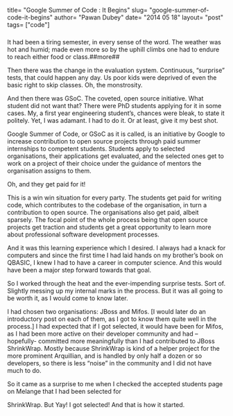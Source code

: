 title= "Google Summer of Code : It Begins"
slug= "google-summer-of-code-it-begins"
author= "Pawan Dubey"
date= "2014 05 18"
layout= "post"
tags= ["code"]
#####
It had been a tiring semester, in every sense of the word. The weather was hot and humid; made even more so by the uphill climbs one had to endure to reach either food or class.##more##

Then there was the change in the evaluation system. Continuous, “surprise” tests, that could happen any day. Us poor kids were deprived of even the basic right to skip classes. Oh, the monstrosity.

And then there was GSoC. The coveted, open source initiative. What student did not want that? There were PhD students applying for it in some cases. My, a first year engineering student’s, chances were bleak, to state it politely.  Yet, I was adamant. I had to do it. Or at least, give it my best shot.

Google Summer of Code, or GSoC as it is called, is an initiative by Google to increase contribution to open source projects through paid summer internships to competent students. Students apply to selected organisations, their applications get evaluated, and the selected ones get to work on a project of their choice under the guidance of mentors the organisation assigns to them.

Oh, and they get paid for it!

This is a win win situation for every party. The students get paid for writing code, which contributes to the codebase of the organisation, in turn a contribution to open source. The organisations also get paid, albeit sparsely. The focal point of the whole process being that open source projects get traction and students get a great opportunity to learn more about professional software development processes.

And it was this learning experience which I desired. I always had a knack for computers and since the first time I had laid hands on my brother’s book on QBASIC, I knew I had to have a career in computer science. And this would have been a major step forward towards that goal.

So I worked through the heat and the ever-impending surprise tests. Sort of. Slightly messing up my internal marks in the process. But it was all going to be worth it, as I would come to know later.

I had chosen two organisations: JBoss and Mifos. [I would later do an introductory post on each of them, as I got to know them quite well in the process.] I had expected that if I got selected, it would have been for Mifos, as I had been more active on their developer community and had –hopefully- committed more meaningfully than I had contributed to JBoss ShrinkWrap. Mostly because ShrinkWrap is kind of a helper project for the more prominent Arquillian, and is handled by only half a dozen or so developers, so there is less “noise” in the community and I did not have much to do.

So it came as a surprise to me when I checked the accepted students page on Melange that I had been selected for

ShrinkWrap. But Yay! I got selected! And that is how it started.
